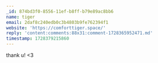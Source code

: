```yaml
---
_id: 874bd3f0-8556-11ef-b8ff-b79e89ac8bb6
name: tiger
email: 2daf8c240edb0c3b4803b9fe762394f1
website: 'https://comforttiger.space/'
reply: 'content:comments:88x31:comment-1728365952471.md'
timestamp: 1728379215860
---
```

thank u! <3
